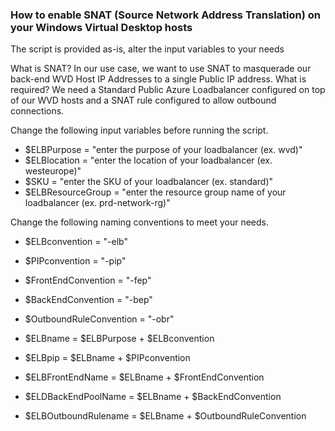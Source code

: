 ### How to enable SNAT (Source Network Address Translation) on your Windows Virtual Desktop hosts



The script is provided as-is, alter the input variables to your needs

What is SNAT? In our use case, we want to use SNAT to masquerade our back-end WVD Host IP Addresses to a single Public IP address.
What is required? We need a Standard Public Azure Loadbalancer configured on top of our WVD hosts and a SNAT rule configured to allow outbound connections.

Change the following input variables before running the script.

* $ELBPurpose = "enter the purpose of your loadbalancer (ex. wvd)"
* $ELBlocation = "enter the location of your loadbalancer (ex. westeurope)"
* $SKU = "enter the SKU of your loadbalancer (ex. standard)"
* $ELBResourceGroup =  "enter the resource group name of your loadbalancer (ex. prd-network-rg)"

Change the following naming conventions to meet your needs.

* $ELBconvention = "-elb"
* $PIPconvention = "-pip"
* $FrontEndConvention = "-fep"
* $BackEndConvention = "-bep"
* $OutboundRuleConvention = "-obr"

* $ELBname = $ELBPurpose + $ELBconvention
* $ELBpip = $ELBname + $PIPconvention
* $ELBFrontEndName = $ELBname + $FrontEndConvention
* $ELDBackEndPoolName = $ELBname + $BackEndConvention
* $ELBOutboundRulename = $ELBname + $OutboundRuleConvention